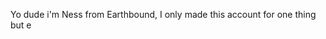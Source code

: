 Yo dude i'm Ness from Earthbound,
I only made this account for one thing but e

<!---
NessTheGit/NessTheGit is a ✨ special ✨ repository because its `README.md` (this file) appears on your GitHub profile.
You can click the Preview link to take a look at your changes.
--->
